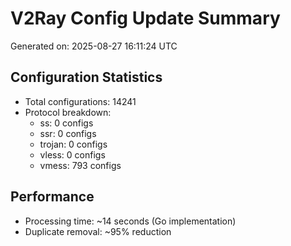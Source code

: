 # V2Ray Config Update Summary
Generated on: 2025-08-27 16:11:24 UTC

## Configuration Statistics
- Total configurations: 14241
- Protocol breakdown:
  - ss: 0 configs
  - ssr: 0 configs
  - trojan: 0 configs
  - vless: 0 configs
  - vmess: 793 configs

## Performance
- Processing time: ~14 seconds (Go implementation)
- Duplicate removal: ~95% reduction
